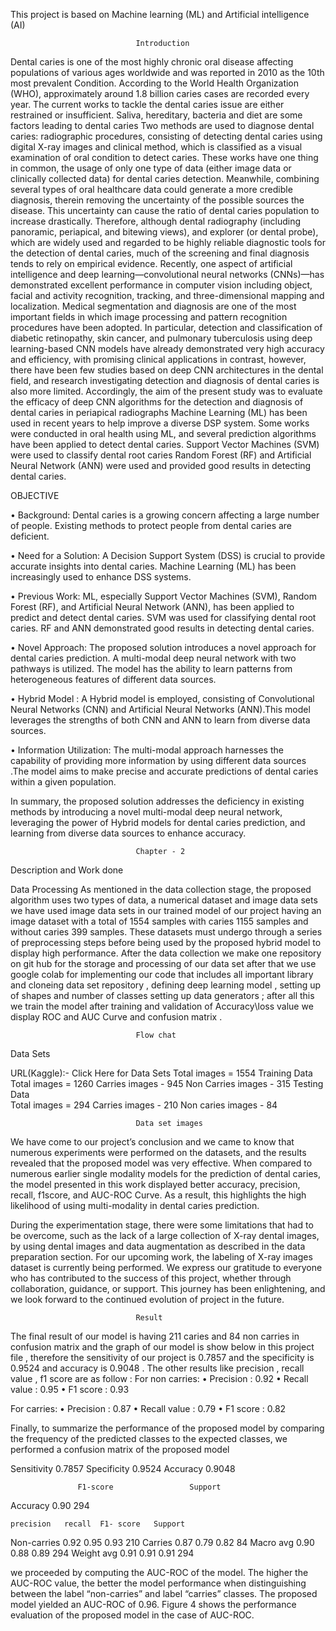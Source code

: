 This project is based on Machine learning (ML) and Artificial intelligence (AI) 

								Introduction 
 
Dental caries is one of the most highly chronic oral disease affecting populations of various ages worldwide and was reported in 2010 as the 10th most prevalent Condition. According to the World Health Organization (WHO), approximately around 1.8 billion caries cases are recorded every year.  The current works to tackle the dental caries issue are either restrained or insufficient. Saliva, hereditary, bacteria and diet are some factors leading to dental caries Two methods are used to diagnose dental caries: radiographic procedures, consisting of detecting dental caries using digital X-ray images and clinical method, which is classified as a visual examination of oral condition to detect caries. These works have one thing in common, the usage of only one type of data (either image data or clinically collected data) for dental caries  detection. 
Meanwhile, combining several types of oral healthcare data could generate a more credible diagnosis, therein removing the uncertainty of the possible sources the disease. This uncertainty can cause the ratio of dental caries population to increase drastically. Therefore, although dental radiography (including panoramic, periapical, and bitewing views), and explorer (or dental probe), which are widely used and regarded to be highly reliable diagnostic tools for the detection of dental caries, much of the screening and final diagnosis tends to rely on empirical evidence. 
Recently, one aspect of artificial intelligence and deep learning—convolutional neural networks (CNNs)—has demonstrated excellent performance in computer vision including object, facial and activity recognition, tracking, and three-dimensional mapping and localization. Medical segmentation and diagnosis are one of the most important fields in which image processing and pattern recognition procedures have been adopted. In particular, detection and classification of diabetic retinopathy, skin cancer, and pulmonary tuberculosis using deep learning-based CNN models have already demonstrated very high accuracy and efficiency, with promising clinical applications in contrast, however, there have been few studies based on deep CNN architectures in the dental field, and research investigating detection and diagnosis of dental caries is also more limited. Accordingly, the aim of the present study was to evaluate  the efficacy of deep CNN algorithms for the detection and diagnosis of dental caries in periapical radiographs Machine Learning (ML) has been used in recent years to help improve a diverse DSP system. Some works were conducted in oral health using ML, and several prediction algorithms have been applied to detect dental caries. Support Vector Machines (SVM) were used to classify dental root caries Random Forest (RF) and Artificial Neural Network (ANN) were used and provided good results in detecting dental caries. 



OBJECTIVE 

•	Background: Dental caries is a growing concern affecting a large number of people. Existing methods to protect people from dental caries are deficient.

•	Need for a Solution: A Decision Support System (DSS) is crucial to provide accurate insights into dental caries. Machine Learning (ML) has been increasingly used to enhance DSS systems.

•	Previous Work: ML, especially Support Vector Machines (SVM), Random Forest (RF), and Artificial Neural Network (ANN), has been applied to predict and detect dental caries. SVM was used for classifying dental root caries. RF and ANN demonstrated good results in detecting dental caries.

•	Novel Approach: The proposed solution introduces a novel approach for dental caries prediction. A multi-modal deep neural network with two pathways is utilized. The model has the ability to learn patterns from heterogeneous features of different data sources.

•	Hybrid Model : A Hybrid model is employed, consisting of Convolutional Neural Networks (CNN) and Artificial Neural Networks (ANN).This model leverages the strengths of both CNN and ANN to learn from diverse data sources.

•	Information Utilization:  The multi-modal approach harnesses the capability of providing more information by using different data sources .The model aims to make precise and accurate predictions of dental caries within a given population.


In summary, the proposed solution addresses the deficiency in existing methods by introducing a novel multi-modal deep neural network, leveraging the power of Hybrid models for dental caries prediction, and learning from diverse data sources to enhance accuracy.






 
								Chapter - 2 
Description and Work done 
 
Data Processing 
As mentioned in the data collection stage, the proposed algorithm uses two types of data, a numerical dataset and image data sets we have used image data sets in our trained model of our project having an image dataset with a total of 1554 samples with caries 1155 samples and without caries 399 samples. These datasets must undergo through a series of preprocessing steps before being used by the proposed hybrid model to display high performance. After the data collection we make  one repository on git hub for the storage and processing  of our data set  after that we use google colab for implementing our code that includes all important library and   cloneing data set repository , defining deep learning model , setting up of shapes and number of classes  setting up data generators ; after all this  we train the model after training and validation of Accuracy\loss value we display  ROC and AUC Curve  and confusion matrix .

 
 
 

								Flow chat 




Data Sets
 
URL(Kaggle):- Click Here for Data Sets 
Total images = 1554
Training Data 
Total images = 1260
Carries images - 945 
Non Carries images - 315 
Testing Data  
Total images = 294
Carries images - 210 
Non caries images - 84 
                                  
                                    


                                  




								Data set images 

 
 
 
                                               



We have come to our project’s conclusion and we came to know that numerous experiments were performed on the datasets, and the results revealed that the proposed model was very effective. When compared to numerous earlier single modality models for the prediction of dental caries, the model presented in this work displayed better accuracy, precision, recall, f1score, and AUC-ROC Curve. As a result, this highlights the high likelihood of using multi-modality in dental caries prediction. 
 
During the experimentation stage, there were some limitations that had to be overcome, such as the lack of a large collection of X-ray dental images, by using dental images and data augmentation as described in the data preparation section. For our upcoming work, the labeling of X-ray images dataset is currently being performed. We express our gratitude to everyone who has contributed to the success of this project, whether through collaboration, guidance, or support. This journey has been enlightening, and we look forward to the continued evolution of project  in the future.
 
								


								Result

The final result of our model is having 211 caries and 84 non carries in confusion matrix and  the graph of our model is show below in this project file , therefore the sensitivity of our project is 0.7857  and the specificity is 0.9524 and accuracy  is 0.9048  .
The other results like  precision , recall value , f1 score  are as follow :
For non carries:
•	Precision : 0.92
•	Recall value : 0.95 
•	F1 score : 0.93

For carries:
•	Precision : 0.87
•	Recall value : 0.79
•	F1 score : 0.82
 

 
 	  
 
 
 
 
Finally, to summarize the performance of the proposed model
 by comparing the frequency of the predicted classes to the
 expected classes, we performed a confusion matrix of the proposed model
 


Sensitivity	0.7857
Specificity	0.9524
Accuracy 	0.9048





	               F1-score	                Support
Accuracy	                  0.90	                    294




 
	precision	recall	F1- score	Support
Non-carries	0.92	0.95	0.93	210
Carries 	0.87	0.79	0.82	84
Macro avg	0.90	0.88	0.89	294
Weight avg	0.91	0.91	0.91	294
 






we proceeded by computing the AUC-ROC of the model.
 The higher the AUC-ROC value, the better the model
 performance when distinguishing between the label
 “non-carries” and label “carries” classes. The proposed
 model yielded an AUC-ROC of 0.96. Figure 4 shows the performance evaluation of the proposed model in the case 
of AUC-ROC.
